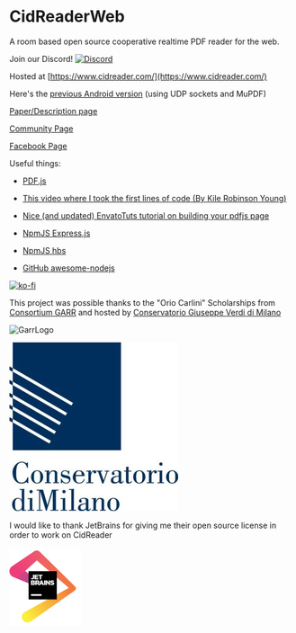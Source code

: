 # CidReaderWeb 
A room based open source cooperative realtime PDF reader for the web.

Join our Discord!
[![Discord](https://theme.zdassets.com/theme_assets/678183/cc59daa07820943e943c2fc283b9079d7003ff76.svg)](https://discord.gg/AAe6rx6kbK )

Hosted at [https://www.cidreader.com/](https://www.cidreader.com/)

Here's the [previous Android version](https://github.com/EnricoPietrocola/CidReader-PDF) (using UDP sockets and MuPDF) 

[Paper/Description page](http://enricopietrocola.com/cidreader/)

[Community Page](https://www.reddit.com/r/CidReaderPDF/)

[Facebook Page](https://www.facebook.com/CidInteraction)

Useful things:
* [PDF.js](https://mozilla.github.io/pdf.js/)
* [This video where I took the first lines of code (By Kile Robinson Young)](https://www.youtube.com/watch?v=IqPJb6o_S1Q)
* [Nice (and updated) EnvatoTuts tutorial on building your pdfjs page](https://code.tutsplus.com/tutorials/how-to-create-a-pdf-viewer-in-javascript--cms-32505)

* [NpmJS Express.js](https://www.npmjs.com/package/express)
* [NpmJS hbs](https://www.npmjs.com/package/hbs)

* [GitHub awesome-nodejs](https://github.com/sindresorhus/awesome-nodejs)

[![ko-fi](https://ko-fi.com/img/githubbutton_sm.svg)](https://ko-fi.com/X8X1740RS)

This project was possible thanks to the "Orio Carlini" Scholarships from [Consortium GARR](https://www.garr.it/en/) and hosted by [Conservatorio Giuseppe Verdi di Milano](http://www.consmilano.it/en/)

![GarrLogo](https://owncloud.com/wp-content/uploads/2014/04/Garr-400x175.png)

![ConsMILogo](https://raw.githubusercontent.com/EnricoPietrocola/Cid/master/consmilogo1.jpg)

I would like to thank JetBrains for giving me their open source license in order to work on CidReader

[![JetBrainLogo](https://raw.githubusercontent.com/EnricoPietrocola/Cid/master/jetbrains128.png)](https://www.jetbrains.com/?from=CidReader(AndroidandWeb))

